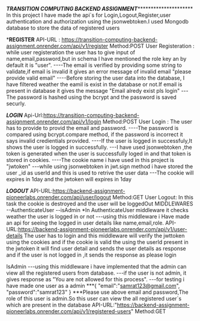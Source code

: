 ***************************************************************TRANSITION COMPUTING BACKEND ASSIGNMENT************************************************************************************
In this project I have made the api`s for Login,Logout,Register,user authentication and authorization using the jsonwebtoken.I used Mongodb database to store the data of registered users

***REGISTER**
API-URL : https://transition-computing-backend-assignment.onrender.com/api/v1/register Method:POST User Registeration : while user registeration the user has to give input of name,email,password,but in schema I have mentioned the role key an by default it is "user". ----The email is verified by providing some string to validate,if email is invalid it gives an error message of invalid email "please provide valid email" ----Before storing the user data into the database, I have filtered weather the eamil is exist in the database or not.If email is present in database it gives the message "Email alredy exist pls login" ---The password is hashed using the bcrypt and the password is saved securly.

***LOGIN***
Api-Url:https://transition-computing-backend-assignment.onrender.com/api/v1/login Method:POST User Login : The user has to provide to provid the email and password. ----The password is compared using bcrypt.compare method, if the password is incorrect it says invalid credientials provided. ----If the user is logged in successfuly,It shows the user is logged in successfully. ---I have used jsonwebtoken ,the token is generated when the user is successfully loged in and that token is stored in cookies. ----The cookie name i have used in this project is "jwtoken" ---while using jsonwebtoken in jwt.sign method i have stored the user _id as userId and this is used to retrive the user data ---The cookie will expires in 1day and the jwtoken will expires in 1day

***LOGOUT***
API-URL:https://backend-assignment-pioneerlabs.onrender.com/api/user/logout Method:GET User Logout: In this task the cookie is destroyed and the user will be loggedOut
MIDDLEWARES --AuthenticateUser --isAdmin *In AuthenticateUser middleware it checks weather the user is logged in or not ---using this middleware i Have made an api for seeing the logged in user details like name,email,role. API-URL:https://backend-assignment-pioneerlabs.onrender.com/api/v1/user-details The user has to login and this middleware will verify the jwttoken using the cookies and if the cookie is valid the using the userId present in the jwtoken it will find user detail and sends the user details as response and if the user is not logged in ,it sends the response as please login

IsAdmin ---using this middleware i have implemented that the admin can view all the registered users from database. ---if the user is not admin, it gives response as "You are not allowed for this process". ---for testing i have made one user as a admin ***{ "email":"samrat123@gmail.com", "password":"samrat123" } ***Please use above email and password,The role of this user is admin.So this user can view the all registered user`s which are present in the database API-URL:"https://backend-assignment-pioneerlabs.onrender.com/api/v1/registered-users" Method:GET
